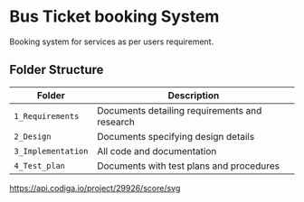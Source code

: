 # Bus Ticket booking System
Booking system for services as per users requirement.

## Folder Structure
Folder             | Description
-------------------| -----------------------------------------
`1_Requirements`   | Documents detailing requirements and research
`2_Design`         | Documents specifying design details
`3_Implementation` | All code and documentation
`4_Test_plan`      | Documents with test plans and procedures

https://api.codiga.io/project/29926/score/svg
